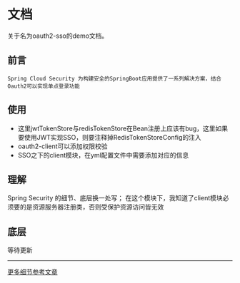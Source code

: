 # 文档
关于名为oauth2-sso的demo文档。

## 前言
```
Spring Cloud Security 为构建安全的SpringBoot应用提供了一系列解决方案，结合Oauth2可以实现单点登录功能
```

## 使用
- 这里jwtTokenStore与redisTokenStore在Bean注册上应该有bug，这里如果要使用JWT实现SSO，则要注释掉RedisTokenStoreConfig的注入
- oauth2-client可以添加权限校验
- SSO之下的client模块，在yml配置文件中需要添加对应的信息

## 理解
Spring Security 的细节、底层换一处写；
在这个模块下，我知道了client模块必须要的是资源服务器注册类，否则受保护资源访问皆无效

## 底层
等待更新

---

[更多细节参考文章](http://www.macrozheng.com/#/cloud/oauth2_sso)